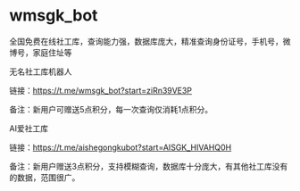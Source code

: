 # wmsgk_bot
全国免费在线社工库，查询能力强，数据库庞大，精准查询身份证号，手机号，微博号，家庭住址等

无名社工库机器人

链接：https://t.me/wmsgk_bot?start=ziRn39VE3P

备注：新用户可赠送5点积分，每一次查询仅消耗1点积分。

AI爱社工库

链接：https://t.me/aishegongkubot?start=AISGK_HIVAHQ0H

备注：新用户赠送3点积分，支持模糊查询，数据库十分庞大，有其他社工库没有的数据，范围很广。
